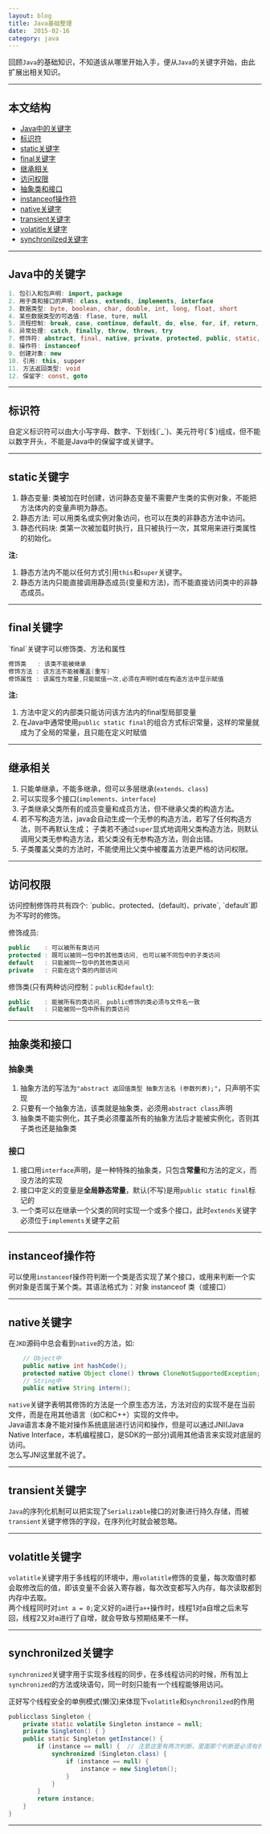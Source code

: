 ```yaml
---
layout: blog
title: Java基础整理
date:  2015-02-16 
category: java
---
```



回顾`Java`的基础知识，不知道该从哪里开始入手，便从`Java`的关键字开始，由此扩展出相关知识。




*****

## 本文结构

* [Java中的关键字](#keywords)
* [标识符](#identifier)
* [static关键字](#static)
* [final关键字](#final)
* [继承相关](#extends)
* [访问权限](#public)
* [抽象类和接口](#abstract)
* [instanceof操作符](#instanceof)
* [native关键字](#native)
* [transient关键字](#transient)
* [volatitle关键字](#volatitle)
* [synchronilzed关键字](#synchronilzed)

*****

<h2 id="keywords"> Java中的关键字 </h2>

```java
1. 包引入和包声明: import, package
2. 用于类和接口的声明: class, extends, implements, interface
3. 数据类型: byte, boolean, char, double, int, long, float, short
4. 某些数据类型的可选值: flase, ture, null
5. 流程控制: break, case, continue, default, do, else, for, if, return, switch, while
6. 异常处理: catch, finally, throw, throws, try
7. 修饰符: abstract, final, native, private, protected, public, static, synchronilzed, transient, volatitle
8. 操作符: instanceof
9. 创建对象: new
10. 引用: this, supper
11. 方法返回类型: void
12. 保留字: const, goto
```

*****

<h2 id="identifier"> 标识符 </h2>
自定义标识符可以由大小写字母、数字、下划线(`_`)、美元符号(`$`)组成，但不能以数字开头，不能是Java中的保留字或关键字。

*****

<h2 id="static"> static关键字 </h2>

1. 静态变量: 类被加在时创建，访问静态变量不需要产生类的实例对象，不能把方法体内的变量声明为静态。
2. 静态方法: 可以用类名或实例对象访问，也可以在类的非静态方法中访问。
3. 静态代码块: 类第一次被加载时执行，且只被执行一次，其常用来进行类属性的初始化。

**注:**

1. 静态方法内不能以任何方式引用`this`和`super`关键字。
2. 静态方法内只能直接调用静态成员(变量和方法)，而不能直接访问类中的非静态成员。

*****

<h2 id="final"> final关键字 </h2>
`final`关键字可以修饰类、方法和属性

```java
修饰类   : 该类不能被继承
修饰方法 : 该方法不能被覆盖(重写)
修饰属性 : 该属性为常量,只能赋值一次,必须在声明时或在构造方法中显示赋值
```
**注:**

1. 方法中定义的内部类只能访问该方法内的final型局部变量
2. 在Java中通常使用`public static final`的组合方式标识常量，这样的常量就成为了全局的常量，且只能在定义时赋值

*****

<h2 id="extends"> 继承相关 </h2>

1. 只能单继承，不能多继承，但可以多层继承(`extends、class`)
2. 可以实现多个接口(`implements、interface`)
3. 子类继承父类所有的成员变量和成员方法，但不继承父类的构造方法。
4. 若不写构造方法，java会自动生成一个无参的构造方法，若写了任何构造方法，则不再默认生成；
   子类若不通过`super`显式地调用父类构造方法，则默认调用父类无参构造方法，若父类没有无参构造方法，则会出错。
5. 子类覆盖父类的方法时，不能使用比父类中被覆盖方法更严格的访问权限。

*****

<h2 id="public"> 访问权限 </h2>
访问控制修饰符共有四个: `public、protected、(default)、private`, `default`即为不写时的修饰。

修饰成员:

```java
public    : 可以被所有类访问
protected : 既可以被同一包中的其他类访问, 也可以被不同包中的子类访问
default   : 只能被同一包中的其他类访问
private   : 只能在这个类的内部访问
```

修饰类(只有两种访问控制：`public`和`default`):

```java
public    : 能被所有的类访问, public修饰的类必须与文件名一致
default   : 只能被同一包中所有的类访问
```

*****

<h2 id="abstract"> 抽象类和接口 </h2>

### 抽象类

1. 抽象方法的写法为`"abstract 返回值类型 抽象方法名 (参数列表);"`，只声明不实现
2. 只要有一个抽象方法，该类就是抽象类，必须用`abstract class`声明
3. 抽象类不能实例化，其子类必须覆盖所有的抽象方法后才能被实例化，否则其子类也还是抽象类

### 接口

1. 接口用`interface`声明，是一种特殊的抽象类，只包含**常量**和方法的定义，而没方法的实现
2. 接口中定义的变量是**全局静态常量**，默认(不写)是用`public static final`标记的
3. 一个类可以在继承一个父类的同时实现一个或多个接口，此时`extends`关键字必须位于`implements`关键字之前

*****

<h2 id="instanceof"> instanceof操作符 </h2>

可以使用`instanceof`操作符判断一个类是否实现了某个接口，或用来判断一个实例对象是否属于某个类。其语法格式为：对象 instanceof 类（或接口）

*****

<h2 id="native"> native关键字 </h2>

在`JKD`源码中总会看到`native`的方法，如:

```java
	// Object中
	public native int hashCode();
	protected native Object clone() throws CloneNotSupportedException;
	// String中
	public native String intern();
```
`native`关键字表明其修饰的方法是一个原生态方法，方法对应的实现不是在当前文件，而是在用其他语言（如C和C++）实现的文件中。  
Java语言本身不能对操作系统底层进行访问和操作，但是可以通过JNI(Java Native Interface，本机编程接口，是SDK的一部分)调用其他语言来实现对底层的访问。  
怎么写JNI这里就不说了。


*****

<h2 id="transient"> transient关键字 </h2>

`Java`的序列化机制可以把实现了`Serializable`接口的对象进行持久存储，而被`transient`关键字修饰的字段，在序列化时就会被忽略。

*****

<h2 id="volatitle"> volatitle关键字 </h2>

`volatitle`关键字用于多线程的环境中，用`volatitle`修饰的变量，每次取值时都会取修改后的值，即该变量不会装入寄存器，每次改变都写入内存，每次读取都到内存中去取。  
两个线程同时对`int a = 0;`定义好的`a`进行`a++`操作时，线程1对a自增之后未写回，线程2又对a进行了自增，就会导致与预期结果不一样。

*****

<h2 id="synchronilzed"> synchronilzed关键字 </h2>

`synchronized`关键字用于实现多线程的同步，在多线程访问的时候，所有加上`synchronized`的方法或块语句，同一时刻只能有一个线程能够用访问。

正好写个线程安全的单例模式(懒汉)来体现下`volatitle`和`synchronilzed`的作用

```java
publicclass Singleton {
    private static volatile Singleton instance = null;
    private Singleton() { }
    public static Singleton getInstance() {
        if (instance == null) {  // 注意这里有两次判断，里面那个判断是必须有的，外面这个判断可提高效率
            synchronized (Singleton.class) {
                if (instance == null) {
                    instance = new Singleton();
                }
            }
        }
        return instance;
    }
}
```






















*****

